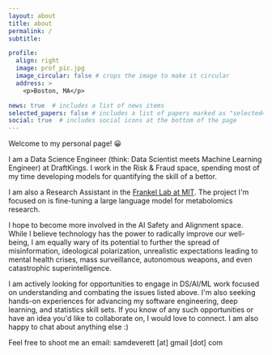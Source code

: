 ```yaml
---
layout: about
title: about
permalink: /
subtitle:

profile:
  align: right
  image: prof_pic.jpg
  image_circular: false # crops the image to make it circular
  address: >
    <p>Boston, MA</p>

news: true  # includes a list of news items
selected_papers: false # includes a list of papers marked as "selected={true}"
social: true  # includes social icons at the bottom of the page
---
```


Welcome to my personal page! 😀

I am a Data Science Engineer (think: Data Scientist meets Machine Learning Engineer) at DraftKings. I work in the Risk & Fraud space, spending most of my time developing models for quantifying the skill of a bettor.

I am also a Research Assistant in the [Frankel Lab at MIT](http://fraenkel.mit.edu). The project I'm focused on is fine-tuning a large language model for metabolomics research.

I hope to become more involved in the AI Safety and Alignment space. While I believe technology has the power to radically improve our well-being, I am equally wary of its potential to further the spread of misinformation, ideological polarization, unrealistic expectations leading to mental health crises, mass surveillance, autonomous weapons, and even catastrophic superintelligence.

I am actively looking for opportunities to engage in DS/AI/ML work focused on understanding and combating the issues listed above. I'm also seeking hands-on experiences for advancing my software engineering, deep learning, and statistics skill sets. If you know of any such opportunities or have an idea you'd like to collaborate on, I would love to connect. I am also happy to chat about anything else :)

Feel free to shoot me an email: samdeverett [at] gmail [dot] com
